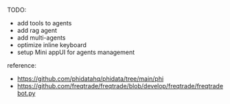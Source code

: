 TODO:
- add tools to agents
- add rag agent
- add multi-agents
- optimize inline keyboard
- setup Mini appUI for agents management


reference:
- https://github.com/phidatahq/phidata/tree/main/phi
- https://github.com/freqtrade/freqtrade/blob/develop/freqtrade/freqtradebot.py